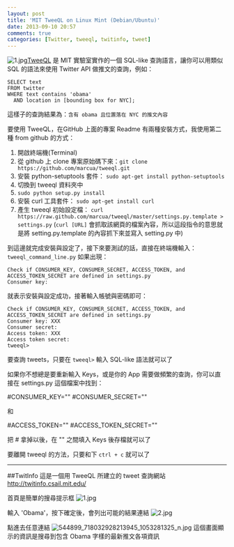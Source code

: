 ```yaml
---
layout: post
title: 'MIT TweeQL on Linux Mint (Debian/Ubuntu)'
date: 2013-09-10 20:57
comments: true
categories: [Twitter, tweeql, twitinfo, tweet]
---
```


![1.jpg](http://user-image.logdown.io/user/3330/blog/3407/post/138429/tPqBcTKaTROi4UYO1CXf_1.jpg)[TweeQL](https://github.com/marcua/tweeql) 是 MIT 實驗室實作的一個 SQL-like 查詢語言，讓你可以用類似 SQL 的語法來使用 Twitter API 做推文的查詢，例如：
```
SELECT text 
FROM twitter 
WHERE text contains 'obama' 
  AND location in [bounding box for NYC];
```
這樣子的查詢結果為：`含有 obama 且位置落在 NYC 的推文內容`

要使用 TweeQL，在GitHub 上面的專案 Readme 有兩種安裝方式，我使用第二種 from github 的方式：
1. 開啟終端機(Terminal)
2. 從 github 上 clone 專案原始碼下來：`git clone https://github.com/marcua/tweeql.git`
3. 安裝 python-setuptools 套件： `sudo apt-get install python-setuptools`
4. 切換到 tweeql 資料夾中
5. `sudo python setup.py install`
6. 安裝 curl 工具套件： `sudo apt-get install curl`
7. 產生 tweeql 初始設定檔： `curl https://raw.github.com/marcua/tweeql/master/settings.py.template > settings.py` 
(`curl [URL]` 會抓取該網頁的檔案內容，所以這段指令的意思就是將 setting.py.template 的內容抓下來並寫入 setting.py 中)

到這邊就完成安裝與設定了，接下來要測試的話，直接在終端機輸入： `tweeql_command_line.py`
如果出現：
```
Check if CONSUMER_KEY, CONSUMER_SECRET, ACCESS_TOKEN, and ACCESS_TOKEN_SECRET are defined in settings.py
Consumer key:   
```
就表示安裝與設定成功，接著輸入帳號與密碼即可：
```
Check if CONSUMER_KEY, CONSUMER_SECRET, ACCESS_TOKEN, and ACCESS_TOKEN_SECRET are defined in settings.py
Consumer key: XXX
Consumer secret: 
Access token: XXX
Access token secret:
tweeql>
```
要查詢 tweets，只要在 `tweeql>` 輸入 SQL-like 語法就可以了 

如果你不想總是要重新輸入 Keys，或是你的 App 需要做頻繁的查詢，你可以直接在 settings.py 這個檔案中找到：

\#CONSUMER_KEY=""
\#CONSUMER_SECRET=""

和

\#ACCESS_TOKEN=""
\#ACCESS_TOKEN_SECRET=""

把 # 拿掉以後，在 "" 之間填入 Keys 後存檔就可以了

要離開 tweeql 的方法，只要和下 `ctrl + c` 就可以了

---
##TwitInfo
這是一個用 TweeQL 所建立的 tweet 查詢網站 http://twitinfo.csail.mit.edu/

首頁是簡單的搜尋提示框
![1.jpg](http://user-image.logdown.io/user/3330/blog/3407/post/138429/oY8OWzNScyOefSurdbL2_1.jpg)

輸入 'Obama'，按下確定後，會列出可能的結果連結
![2.jpg](http://user-image.logdown.io/user/3330/blog/3407/post/138429/JPxbG8DwSMi5VQKijoaP_2.jpg)

點進去任意連結
![544899_718032928213945_1053281325_n.jpg](http://user-image.logdown.io/user/3330/blog/3407/post/138429/qRDDD48GSbuCbh6hbQRa_544899_718032928213945_1053281325_n.jpg)
這個畫面顯示的資訊是搜尋到包含 Obama 字樣的最新推文各項資訊